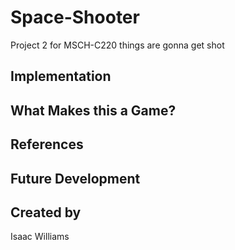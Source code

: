 # Space-Shooter
Project 2 for MSCH-C220
things are gonna get shot

## Implementation

## What Makes this a Game?

## References

## Future Development

## Created by
Isaac Williams

